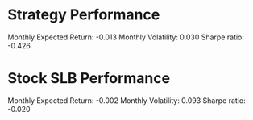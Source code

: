 # Strategy Performance
Monthly Expected Return: -0.013
Monthly Volatility: 0.030
Sharpe ratio: -0.426
# Stock SLB Performance
Monthly Expected Return: -0.002
Monthly Volatility: 0.093
Sharpe ratio: -0.020
